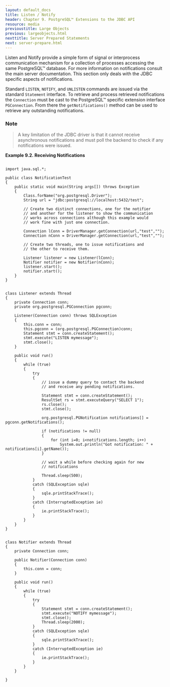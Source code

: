 ```yaml
---
layout: default_docs
title: Listen / Notify
header: Chapter 9. PostgreSQL™ Extensions to the JDBC API
resource: media
previoustitle: Large Objects
previous: largeobjects.html
nexttitle: Server Prepared Statements
next: server-prepare.html
---
```


Listen and Notify provide a simple form of signal or interprocess communication
mechanism for a collection of processes accessing the same PostgreSQL™ database.
For more information on notifications consult the main server documentation. This
section only deals with the JDBC specific aspects of notifications.

Standard `LISTEN`, `NOTIFY`, and `UNLISTEN` commands are issued via the standard
`Statement` interface. To retrieve and process retrieved notifications the
`Connection` must be cast to the PostgreSQL™ specific extension interface
`PGConnection`. From there the `getNotifications()` method can be used to retrieve
any outstanding notifications.

### Note

> A key limitation of the JDBC driver is that it cannot receive asynchronous
notifications and must poll the backend to check if any notifications were issued.

<a name="listen-notify-example"></a>
**Example 9.2. Receiving Notifications**

<pre><code>
import java.sql.*;

public class NotificationTest
{
	public static void main(String args[]) throws Exception
	{
		Class.forName("org.postgresql.Driver");
		String url = "jdbc:postgresql://localhost:5432/test";

		// Create two distinct connections, one for the notifier
		// and another for the listener to show the communication
		// works across connections although this example would
		// work fine with just one connection.

		Connection lConn = DriverManager.getConnection(url,"test","");
		Connection nConn = DriverManager.getConnection(url,"test","");

		// Create two threads, one to issue notifications and
		// the other to receive them.

		Listener listener = new Listener(lConn);
		Notifier notifier = new Notifier(nConn);
		listener.start();
		notifier.start();
	}
}
</code></pre>

<pre><code>
class Listener extends Thread
{
	private Connection conn;
	private org.postgresql.PGConnection pgconn;

	Listener(Connection conn) throws SQLException
	{
		this.conn = conn;
		this.pgconn = (org.postgresql.PGConnection)conn;
		Statement stmt = conn.createStatement();
		stmt.execute("LISTEN mymessage");
		stmt.close();
	}

	public void run()
	{
		while (true)
		{
			try
			{
				// issue a dummy query to contact the backend
				// and receive any pending notifications.

				Statement stmt = conn.createStatement();
				ResultSet rs = stmt.executeQuery("SELECT 1");
				rs.close();
				stmt.close();

				org.postgresql.PGNotification notifications[] = pgconn.getNotifications();
				
				if (notifications != null)
				{
					for (int i=0; i&lt;notifications.length; i++)
						System.out.println("Got notification: " + notifications[i].getName());
				}

				// wait a while before checking again for new
				// notifications
				
				Thread.sleep(500);
			}
			catch (SQLException sqle)
			{
				sqle.printStackTrace();
			}
			catch (InterruptedException ie)
			{
				ie.printStackTrace();
			}
		}
	}
}
</code></pre>

<pre><code>
class Notifier extends Thread
{
	private Connection conn;

	public Notifier(Connection conn)
	{
		this.conn = conn;
	}

	public void run()
	{
		while (true)
		{
			try
			{
				Statement stmt = conn.createStatement();
				stmt.execute("NOTIFY mymessage");
				stmt.close();
				Thread.sleep(2000);
			}
			catch (SQLException sqle)
			{
				sqle.printStackTrace();
			}
			catch (InterruptedException ie)
			{
				ie.printStackTrace();
			}
		}
	}

}
</code></pre>